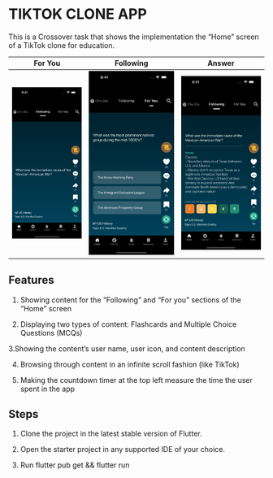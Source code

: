# TIKTOK CLONE APP

 This is a Crossover task that shows the implementation the “Home” screen of a TikTok clone for education.

|For You|Following|Answer|
|---|---|-----------------------------------------------------------------------------------------------------------|
|![Following](screenshots/following.png)|![For You](screenshots/for_you.png)|![Answer](screenshots/answer.png)|

## Features

1. Showing content for the “Following” and “For you” sections of the “Home” screen

2. Displaying two types of content: Flashcards and Multiple Choice Questions (MCQs)

3.Showing the content’s user name,  user icon, and content description

4. Browsing through content in an infinite scroll fashion (like TikTok)

5. Making the countdown timer at the top left measure the time the user spent in the app

## Steps

1. Clone the project in the latest stable version of Flutter.

2. Open the starter project in any supported IDE of your choice.

3. Run flutter pub get && flutter run
